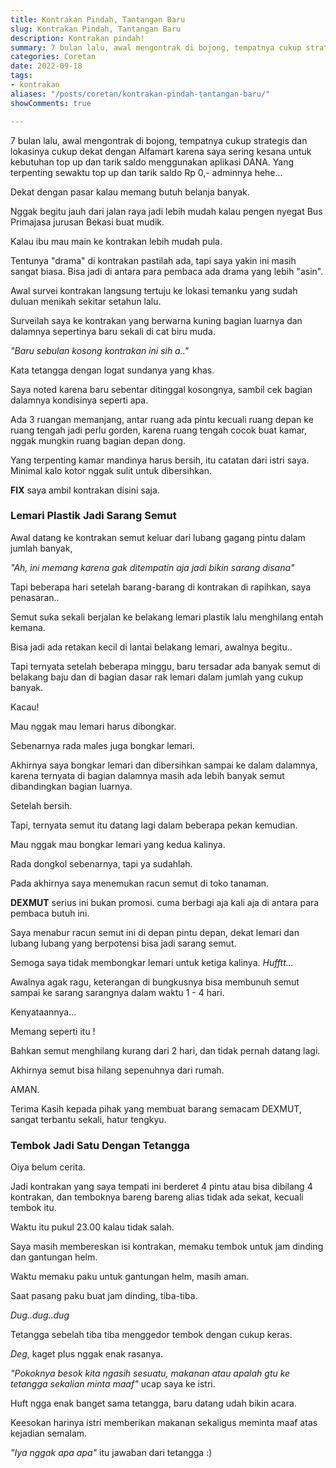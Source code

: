 ```yaml
---
title: Kontrakan Pindah, Tantangan Baru
slug: Kontrakan Pindah, Tantangan Baru
description: Kontrakan pindah!
summary: 7 bulan lalu, awal mengontrak di bojong, tempatnya cukup strategis dan lokasinya cukup dekat dengan Alfamart karena saya sering kesana untuk kebutuhan top up, tarik saldo dan lain-lain.
categories: Coretan
date: 2022-09-18
tags:
- kontrakan
aliases: "/posts/coretan/kontrakan-pindah-tantangan-baru/"
showComments: true

---
```

7 bulan lalu, awal mengontrak di bojong, tempatnya cukup strategis dan lokasinya cukup dekat dengan Alfamart karena saya sering kesana untuk kebutuhan top up dan tarik saldo menggunakan aplikasi DANA. Yang terpenting sewaktu top up dan tarik saldo Rp 0,- adminnya hehe...

Dekat dengan pasar kalau memang butuh belanja banyak.

Nggak begitu jauh dari jalan raya jadi lebih mudah kalau pengen nyegat Bus Primajasa jurusan Bekasi buat mudik.

Kalau ibu mau main ke kontrakan lebih mudah pula.

Tentunya "drama" di kontrakan pastilah ada, tapi saya yakin ini masih sangat biasa. Bisa jadi di antara para pembaca ada drama yang lebih "asin".

<div>
<script async src="https://pagead2.googlesyndication.com/pagead/js/adsbygoogle.js?client=ca-pub-1028861450285140"
     crossorigin="anonymous"></script>
<!-- Iklan horizontal -->
<ins class="adsbygoogle"
     style="display:block"
     data-ad-client="ca-pub-1028861450285140"
     data-ad-slot="1294831496"
     data-ad-format="auto"
     data-full-width-responsive="true"></ins>
<script>
     (adsbygoogle = window.adsbygoogle || []).push({});
</script>
</div>

Awal survei kontrakan langsung tertuju ke lokasi temanku yang sudah duluan menikah sekitar setahun lalu.

Surveilah saya ke kontrakan yang berwarna kuning bagian luarnya dan dalamnya sepertinya baru sekali di cat biru muda.

_"Baru sebulan kosong kontrakan ini sih a.."_

Kata tetangga dengan logat sundanya yang khas.

Saya noted karena baru sebentar ditinggal kosongnya, sambil cek bagian dalamnya kondisinya seperti apa.

Ada 3 ruangan memanjang, antar ruang ada pintu kecuali ruang depan ke ruang tengah jadi perlu gorden, karena ruang tengah cocok buat kamar, nggak mungkin ruang bagian depan dong.

Yang terpenting kamar mandinya harus bersih, itu catatan dari istri saya. Minimal kalo kotor nggak sulit untuk dibersihkan.

**FIX** saya ambil kontrakan disini saja.

### **Lemari Plastik Jadi Sarang Semut**

Awal datang ke kontrakan semut keluar dari lubang gagang pintu dalam jumlah banyak,

_"Ah, ini memang karena gak ditempatin aja jadi bikin sarang disana"_

Tapi beberapa hari setelah barang-barang di kontrakan di rapihkan, saya penasaran..

Semut suka sekali berjalan ke belakang lemari plastik lalu menghilang entah kemana.

Bisa jadi ada retakan kecil di lantai belakang lemari, awalnya begitu..

Tapi ternyata setelah beberapa minggu, baru tersadar ada banyak semut di belakang baju dan di bagian dasar rak lemari dalam jumlah yang cukup banyak.

Kacau!

Mau nggak mau lemari harus dibongkar.

Sebenarnya rada males juga bongkar lemari.

Akhirnya saya bongkar lemari dan dibersihkan sampai ke dalam dalamnya, karena ternyata di bagian dalamnya masih ada lebih banyak semut dibandingkan bagian luarnya.

Setelah bersih.

Tapi, ternyata semut itu datang lagi dalam beberapa pekan kemudian.

Mau nggak mau bongkar lemari yang kedua kalinya.

Rada dongkol sebenarnya, tapi ya sudahlah.

Pada akhirnya saya menemukan racun semut di toko tanaman.

**DEXMUT** serius ini bukan promosi. cuma berbagi aja kali aja di antara para pembaca butuh ini.

Saya menabur racun semut ini di depan pintu depan, dekat lemari dan lubang lubang yang berpotensi bisa jadi sarang semut.

<div>
<script async src="https://pagead2.googlesyndication.com/pagead/js/adsbygoogle.js?client=ca-pub-1028861450285140"
     crossorigin="anonymous"></script>
<!-- Iklan horizontal -->
<ins class="adsbygoogle"
     style="display:block"
     data-ad-client="ca-pub-1028861450285140"
     data-ad-slot="1294831496"
     data-ad-format="auto"
     data-full-width-responsive="true"></ins>
<script>
     (adsbygoogle = window.adsbygoogle || []).push({});
</script>
</div>

Semoga saya tidak membongkar lemari untuk ketiga kalinya. _Hufftt..._

Awalnya agak ragu, keterangan di bungkusnya bisa membunuh semut sampai ke sarang sarangnya dalam waktu 1 - 4 hari.

Kenyataannya...

Memang seperti itu !

Bahkan semut menghilang kurang dari 2 hari, dan tidak pernah datang lagi.

Akhirnya semut bisa hilang sepenuhnya dari rumah.

AMAN.

Terima Kasih kepada pihak yang membuat barang semacam DEXMUT, sangat terbantu sekali, hatur tengkyu.

### **Tembok Jadi Satu Dengan Tetangga**

Oiya belum cerita.

Jadi kontrakan yang saya tempati ini berderet 4 pintu atau bisa dibilang 4 kontrakan, dan temboknya bareng bareng alias tidak ada sekat, kecuali tembok itu.

Waktu itu pukul 23.00 kalau tidak salah.

Saya masih membereskan isi kontrakan, memaku tembok untuk jam dinding dan gantungan helm.

Waktu memaku paku untuk gantungan helm, masih aman.

Saat pasang paku buat jam dinding, tiba-tiba.

_Dug..dug..dug_

Tetangga sebelah tiba tiba menggedor tembok dengan cukup keras.

_Deg_, kaget plus nggak enak rasanya.

_"Pokoknya besok kita ngasih sesuatu, makanan atau apalah gtu ke tetangga sekalian minta maaf"_ ucap saya ke istri.

Huft ngga enak banget sama tetangga, baru datang udah bikin acara.

Keesokan harinya istri memberikan makanan sekaligus meminta maaf atas kejadian semalam.

_"Iya nggak apa apa"_ itu jawaban dari tetangga :)
<div>
<script async src="https://pagead2.googlesyndication.com/pagead/js/adsbygoogle.js?client=ca-pub-1028861450285140"
     crossorigin="anonymous"></script>
<!-- Iklan horizontal -->
<ins class="adsbygoogle"
     style="display:block"
     data-ad-client="ca-pub-1028861450285140"
     data-ad-slot="1294831496"
     data-ad-format="auto"
     data-full-width-responsive="true"></ins>
<script>
     (adsbygoogle = window.adsbygoogle || []).push({});
</script>
</div>
